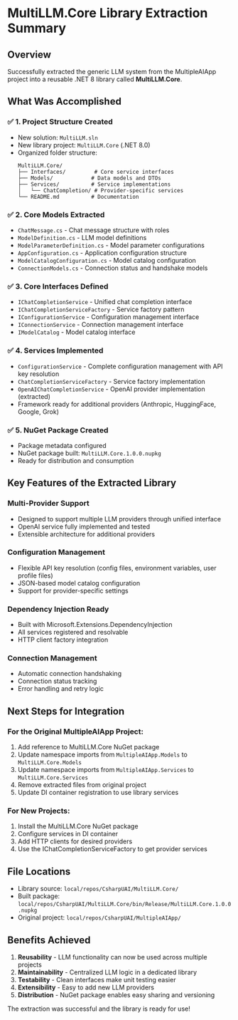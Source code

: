# MultiLLM.Core Library Extraction Summary

## Overview
Successfully extracted the generic LLM system from the MultipleAIApp project into a reusable .NET 8 library called **MultiLLM.Core**.

## What Was Accomplished

### ✅ 1. Project Structure Created
- New solution: `MultiLLM.sln`
- New library project: `MultiLLM.Core` (.NET 8.0)
- Organized folder structure:
  ```
  MultiLLM.Core/
  ├── Interfaces/         # Core service interfaces
  ├── Models/            # Data models and DTOs
  ├── Services/          # Service implementations
  │   └── ChatCompletion/ # Provider-specific services
  └── README.md          # Documentation
  ```

### ✅ 2. Core Models Extracted
- `ChatMessage.cs` - Chat message structure with roles
- `ModelDefinition.cs` - LLM model definitions
- `ModelParameterDefinition.cs` - Model parameter configurations
- `AppConfiguration.cs` - Application configuration structure
- `ModelCatalogConfiguration.cs` - Model catalog configuration
- `ConnectionModels.cs` - Connection status and handshake models

### ✅ 3. Core Interfaces Defined
- `IChatCompletionService` - Unified chat completion interface
- `IChatCompletionServiceFactory` - Service factory pattern
- `IConfigurationService` - Configuration management interface
- `IConnectionService` - Connection management interface
- `IModelCatalog` - Model catalog interface

### ✅ 4. Services Implemented
- `ConfigurationService` - Complete configuration management with API key resolution
- `ChatCompletionServiceFactory` - Service factory implementation
- `OpenAIChatCompletionService` - OpenAI provider implementation (extracted)
- Framework ready for additional providers (Anthropic, HuggingFace, Google, Grok)

### ✅ 5. NuGet Package Created
- Package metadata configured
- NuGet package built: `MultiLLM.Core.1.0.0.nupkg`
- Ready for distribution and consumption

## Key Features of the Extracted Library

### Multi-Provider Support
- Designed to support multiple LLM providers through unified interface
- OpenAI service fully implemented and tested
- Extensible architecture for additional providers

### Configuration Management
- Flexible API key resolution (config files, environment variables, user profile files)
- JSON-based model catalog configuration
- Support for provider-specific settings

### Dependency Injection Ready
- Built with Microsoft.Extensions.DependencyInjection
- All services registered and resolvable
- HTTP client factory integration

### Connection Management
- Automatic connection handshaking
- Connection status tracking
- Error handling and retry logic

## Next Steps for Integration

### For the Original MultipleAIApp Project:
1. Add reference to MultiLLM.Core NuGet package
2. Update namespace imports from `MultipleAIApp.Models` to `MultiLLM.Core.Models`
3. Update namespace imports from `MultipleAIApp.Services` to `MultiLLM.Core.Services`
4. Remove extracted files from original project
5. Update DI container registration to use library services

### For New Projects:
1. Install the MultiLLM.Core NuGet package
2. Configure services in DI container
3. Add HTTP clients for desired providers
4. Use the IChatCompletionServiceFactory to get provider services

## File Locations
- Library source: `local/repos/CsharpUAI/MultiLLM.Core/`
- Built package: `local/repos/CsharpUAI/MultiLLM.Core/bin/Release/MultiLLM.Core.1.0.0.nupkg`
- Original project: `local/repos/CsharpUAI/MultipleAIApp/`

## Benefits Achieved
1. **Reusability** - LLM functionality can now be used across multiple projects
2. **Maintainability** - Centralized LLM logic in a dedicated library
3. **Testability** - Clean interfaces make unit testing easier
4. **Extensibility** - Easy to add new LLM providers
5. **Distribution** - NuGet package enables easy sharing and versioning

The extraction was successful and the library is ready for use!